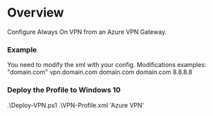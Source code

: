 # Overview
Configure Always On VPN from an Azure VPN Gateway.  

### Example
You need to modify the xml with your config. Modifications examples:
"<DnsSuffix>domain.com</DnsSuffix>"
<Servers>vpn.domain.com</Servers>
<TrustedNetworkDetection>domain.com</TrustedNetworkDetection>
 <DomainName>domain.com</DomainName>
 <DnsServers>8.8.8.8</DnsServers>

### Deploy the Profile to Windows 10
.\Deploy-VPN.ps1 .\VPN-Profile.xml 'Azure VPN'
